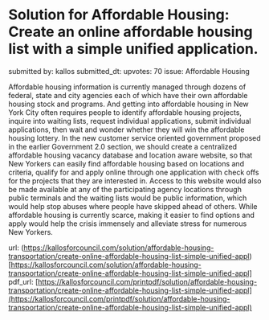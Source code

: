 # Solution for Affordable Housing: Create an online affordable housing list with a simple unified application. #

submitted by: kallos
submitted_dt: 
upvotes: 70
issue: Affordable Housing

Affordable housing information is currently managed through dozens of federal, state and city agencies each of which have their own affordable housing stock and programs. And getting into affordable housing in New York City often requires people to identify affordable housing projects, inquire into waiting lists, request individual applications, submit individual applications, then wait and wonder whether they will win the affordable housing lottery. In the new customer service oriented government proposed in the earlier Government 2.0 section, we should create a centralized affordable housing vacancy database and location aware website, so that New Yorkers can easily find affordable housing based on locations and criteria, qualify for and apply online through one application with check offs for the projects that they are interested in. Access to this website would also be made available at any of the participating agency locations through public terminals and the waiting lists would be public information, which would help stop abuses where people have skipped ahead of others. While affordable housing is currently scarce, making it easier to find options and apply would help the crisis immensely and alleviate stress for numerous New Yorkers.

url: (https://kallosforcouncil.com/solution/affordable-housing-transportation/create-online-affordable-housing-list-simple-unified-appl)[https://kallosforcouncil.com/solution/affordable-housing-transportation/create-online-affordable-housing-list-simple-unified-appl]
pdf_url: [https://kallosforcouncil.com/printpdf/solution/affordable-housing-transportation/create-online-affordable-housing-list-simple-unified-appl](https://kallosforcouncil.com/printpdf/solution/affordable-housing-transportation/create-online-affordable-housing-list-simple-unified-appl)